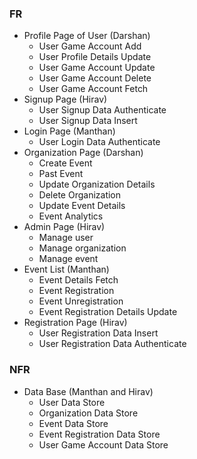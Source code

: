 

### FR

- Profile Page of User (Darshan)
  - User Game Account Add
  - User Profile Details Update
  - User Game Account Update
  - User Game Account Delete
  - User Game Account Fetch
- Signup Page (Hirav)
  - User Signup Data Authenticate
  - User Signup Data Insert
- Login Page (Manthan)
  - User Login Data Authenticate
- Organization Page (Darshan)
  - Create Event
  - Past Event
  - Update Organization Details
  - Delete Organization
  - Update Event Details
  - Event Analytics
- Admin Page (Hirav)
  - Manage user
  - Manage organization
  - Manage event
- Event List (Manthan)
  - Event Details Fetch
  - Event Registration
  - Event Unregistration
  - Event Registration Details Update
- Registration Page (Hirav)
  - User Registration Data Insert
  - User Registration Data Authenticate

### NFR

- Data Base (Manthan and Hirav)
  - User Data Store
  - Organization Data Store
  - Event Data Store
  - Event Registration Data Store
  - User Game Account Data Store
